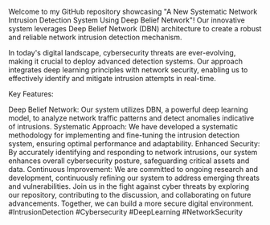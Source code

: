 Welcome to my GitHub repository showcasing "A New Systematic Network Intrusion Detection System Using Deep Belief Network"! Our innovative system leverages Deep Belief Network (DBN) architecture to create a robust and reliable network intrusion detection mechanism.

In today's digital landscape, cybersecurity threats are ever-evolving, making it crucial to deploy advanced detection systems. Our approach integrates deep learning principles with network security, enabling us to effectively identify and mitigate intrusion attempts in real-time.

Key Features:

Deep Belief Network: Our system utilizes DBN, a powerful deep learning model, to analyze network traffic patterns and detect anomalies indicative of intrusions.
Systematic Approach: We have developed a systematic methodology for implementing and fine-tuning the intrusion detection system, ensuring optimal performance and adaptability.
Enhanced Security: By accurately identifying and responding to network intrusions, our system enhances overall cybersecurity posture, safeguarding critical assets and data.
Continuous Improvement: We are committed to ongoing research and development, continuously refining our system to address emerging threats and vulnerabilities.
Join us in the fight against cyber threats by exploring our repository, contributing to the discussion, and collaborating on future advancements. Together, we can build a more secure digital environment. #IntrusionDetection #Cybersecurity #DeepLearning #NetworkSecurity
